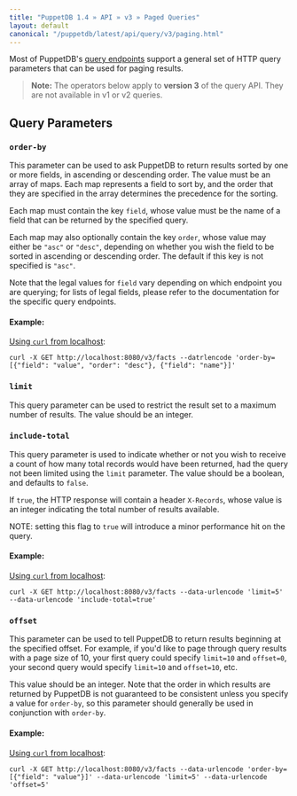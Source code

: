 ```yaml
---
title: "PuppetDB 1.4 » API » v3 » Paged Queries"
layout: default
canonical: "/puppetdb/latest/api/query/v3/paging.html"
---
```


[api]: ../../index.html
[curl]: ../curl.html#using-curl-from-localhost-non-sslhttp

Most of PuppetDB's [query endpoints][api] support a general set of HTTP query parameters that
can be used for paging results.

> **Note:** The operators below apply to **version 3** of the query API.  They are not available in v1 or v2 queries.

## Query Parameters

### `order-by`

This parameter can be used to ask PuppetDB to return results sorted by one or more fields, in
ascending or descending order.  The value must be an array of maps.  Each map represents a field
to sort by, and the order that they are specified in the array determines the precedence for the
sorting.

Each map must contain the key `field`, whose value must be the name of a field that can be
returned by the specified query.

Each map may also optionally contain the key `order`, whose value may either be `"asc"` or
`"desc"`, depending on whether you wish the field to be sorted in ascending or descending
order.  The default if this key is not specified is `"asc"`.

Note that the legal values for `field` vary depending on which endpoint you are querying; for
lists of legal fields, please refer to the documentation for the specific query endpoints.

#### Example:

[Using `curl` from localhost][curl]:

    curl -X GET http://localhost:8080/v3/facts --datrlencode 'order-by=[{"field": "value", "order": "desc"}, {"field": "name"}]'

### `limit`

This query parameter can be used to restrict the result set to a maximum number of results.
The value should be an integer.

### `include-total`

This query parameter is used to indicate whether or not you wish to receive a count of how many total records would have been returned, had the query not been limited using the `limit` parameter.  The value should be a boolean, and defaults to `false`.

If `true`, the HTTP response will contain a header `X-Records`, whose value is an integer indicating the total number of results available.

NOTE: setting this flag to `true` will introduce a minor performance hit on the query.

#### Example:

[Using `curl` from localhost][curl]:

    curl -X GET http://localhost:8080/v3/facts --data-urlencode 'limit=5' --data-urlencode 'include-total=true'

### `offset`

This parameter can be used to tell PuppetDB to return results beginning at the specified offset.
For example, if you'd like to page through query results with a page size of 10, your first
query could specify `limit=10` and `offset=0`, your second query would specify `limit=10` and
`offset=10`, etc.

This value should be an integer.  Note that the order in which results are returned by PuppetDB
is not guaranteed to be consistent unless you specify a value for `order-by`, so this parameter
should generally be used in conjunction with `order-by`.

#### Example:

[Using `curl` from localhost][curl]:

    curl -X GET http://localhost:8080/v3/facts --data-urlencode 'order-by=[{"field": "value"}]' --data-urlencode 'limit=5' --data-urlencode 'offset=5'

